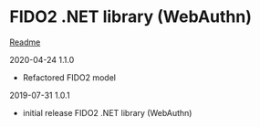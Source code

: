 # FIDO2 .NET library (WebAuthn)

[Readme](https://github.com/abergs/fido2-net-lib/blob/master/README.md) 

2020-04-24 1.1.0
- Refactored FIDO2 model


2019-07-31 1.0.1
- initial release FIDO2 .NET library (WebAuthn)